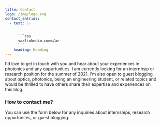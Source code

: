 ```yaml
---
title: Contact
logo: /img/logo.svg
contact_entries:
  - text: |-
      

      ```css
      <a>linkedin.com</a>
      ```
    heading: Heading
---
```

I'd love to get in touch with you and hear about your experiences in photonics and any oppurtunities. I am currently looking for an internhsip or research position for the summer of 2021. I'm also open to guest blogging about optics, photonics, being an engineering student, or related topics and would be thrilled to have others share their expertise and experiences on this blog.

<h3 class="f4 b lh-title mb2">How to contact me?</h3>

You can use the form below for any inquiries about internships, research oppurtunites, or guest blogging.